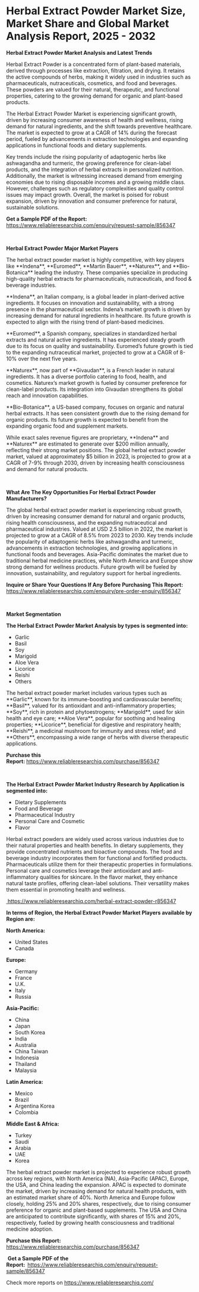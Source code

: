 <p><h1>Herbal Extract Powder Market Size, Market Share and Global Market Analysis Report, 2025 - 2032</h1></p><p><strong>Herbal Extract Powder Market Analysis and Latest Trends</strong></p>
<p><p>Herbal Extract Powder is a concentrated form of plant-based materials, derived through processes like extraction, filtration, and drying. It retains the active compounds of herbs, making it widely used in industries such as pharmaceuticals, nutraceuticals, cosmetics, and food and beverages. These powders are valued for their natural, therapeutic, and functional properties, catering to the growing demand for organic and plant-based products.</p><p>The Herbal Extract Powder Market is experiencing significant growth, driven by increasing consumer awareness of health and wellness, rising demand for natural ingredients, and the shift towards preventive healthcare. The market is expected to grow at a CAGR of 14% during the forecast period, fueled by advancements in extraction technologies and expanding applications in functional foods and dietary supplements.</p><p>Key trends include the rising popularity of adaptogenic herbs like ashwagandha and turmeric, the growing preference for clean-label products, and the integration of herbal extracts in personalized nutrition. Additionally, the market is witnessing increased demand from emerging economies due to rising disposable incomes and a growing middle class. However, challenges such as regulatory complexities and quality control issues may impact growth. Overall, the market is poised for robust expansion, driven by innovation and consumer preference for natural, sustainable solutions.</p></p>
<p><strong>Get a Sample PDF of the Report:&nbsp;</strong> <a href="https://www.reliableresearchiq.com/enquiry/request-sample/856347?utm_campaign=2226&utm_medium=2&utm_source=Github&utm_content=ia&utm_term=25012025&utm_id=herbal-extract-powder">https://www.reliableresearchiq.com/enquiry/request-sample/856347</a></p>
<p>&nbsp;</p>
<p><strong>Herbal Extract Powder Major Market Players</strong></p>
<p><p>The herbal extract powder market is highly competitive, with key players like **Indena**, **Euromed**, **Martin Bauer**, **Naturex**, and **Bio-Botanica** leading the industry. These companies specialize in producing high-quality herbal extracts for pharmaceuticals, nutraceuticals, and food & beverage industries.</p><p>**Indena**, an Italian company, is a global leader in plant-derived active ingredients. It focuses on innovation and sustainability, with a strong presence in the pharmaceutical sector. Indena’s market growth is driven by increasing demand for natural ingredients in healthcare. Its future growth is expected to align with the rising trend of plant-based medicines.</p><p>**Euromed**, a Spanish company, specializes in standardized herbal extracts and natural active ingredients. It has experienced steady growth due to its focus on quality and sustainability. Euromed’s future growth is tied to the expanding nutraceutical market, projected to grow at a CAGR of 8-10% over the next five years.</p><p>**Naturex**, now part of **Givaudan**, is a French leader in natural ingredients. It has a diverse portfolio catering to food, health, and cosmetics. Naturex’s market growth is fueled by consumer preference for clean-label products. Its integration into Givaudan strengthens its global reach and innovation capabilities.</p><p>**Bio-Botanica**, a US-based company, focuses on organic and natural herbal extracts. It has seen consistent growth due to the rising demand for organic products. Its future growth is expected to benefit from the expanding organic food and supplement markets.</p><p>While exact sales revenue figures are proprietary, **Indena** and **Naturex** are estimated to generate over $200 million annually, reflecting their strong market positions. The global herbal extract powder market, valued at approximately $5 billion in 2023, is projected to grow at a CAGR of 7-9% through 2030, driven by increasing health consciousness and demand for natural products.</p></p>
<p>&nbsp;</p>
<p><strong>What Are The Key Opportunities For Herbal Extract Powder Manufacturers?</strong></p>
<p><p>The global herbal extract powder market is experiencing robust growth, driven by increasing consumer demand for natural and organic products, rising health consciousness, and the expanding nutraceutical and pharmaceutical industries. Valued at USD 2.5 billion in 2022, the market is projected to grow at a CAGR of 8.5% from 2023 to 2030. Key trends include the popularity of adaptogenic herbs like ashwagandha and turmeric, advancements in extraction technologies, and growing applications in functional foods and beverages. Asia-Pacific dominates the market due to traditional herbal medicine practices, while North America and Europe show strong demand for wellness products. Future growth will be fueled by innovation, sustainability, and regulatory support for herbal ingredients.</p></p>
<p><strong>Inquire or Share Your Questions If Any Before Purchasing This Report:</strong> <a href="https://www.reliableresearchiq.com/enquiry/pre-order-enquiry/856347?utm_campaign=2226&utm_medium=2&utm_source=Github&utm_content=ia&utm_term=25012025&utm_id=herbal-extract-powder">https://www.reliableresearchiq.com/enquiry/pre-order-enquiry/856347</a></p>
<p>&nbsp;</p>
<p><strong>Market Segmentation</strong></p>
<p><strong>The Herbal Extract Powder Market Analysis by types is segmented into:</strong></p>
<p><ul><li>Garlic</li><li>Basil</li><li>Soy</li><li>Marigold</li><li>Aloe Vera</li><li>Licorice</li><li>Reishi</li><li>Others</li></ul></p>
<p><p>The herbal extract powder market includes various types such as **Garlic**, known for its immune-boosting and cardiovascular benefits; **Basil**, valued for its antioxidant and anti-inflammatory properties; **Soy**, rich in protein and phytoestrogens; **Marigold**, used for skin health and eye care; **Aloe Vera**, popular for soothing and healing properties; **Licorice**, beneficial for digestive and respiratory health; **Reishi**, a medicinal mushroom for immunity and stress relief; and **Others**, encompassing a wide range of herbs with diverse therapeutic applications.</p></p>
<p><strong>Purchase this Report:&nbsp;</strong><a href="https://www.reliableresearchiq.com/purchase/856347?utm_campaign=2226&utm_medium=2&utm_source=Github&utm_content=ia&utm_term=25012025&utm_id=herbal-extract-powder">https://www.reliableresearchiq.com/purchase/856347</a></p>
<p>&nbsp;</p>
<p><strong>The Herbal Extract Powder Market Industry Research by Application is segmented into:</strong></p>
<p><ul><li>Dietary Supplements</li><li>Food and Beverage</li><li>Pharmaceutical Industry</li><li>Personal Care and Cosmetic</li><li>Flavor</li></ul></p>
<p><p>Herbal extract powders are widely used across various industries due to their natural properties and health benefits. In dietary supplements, they provide concentrated nutrients and bioactive compounds. The food and beverage industry incorporates them for functional and fortified products. Pharmaceuticals utilize them for their therapeutic properties in formulations. Personal care and cosmetics leverage their antioxidant and anti-inflammatory qualities for skincare. In the flavor market, they enhance natural taste profiles, offering clean-label solutions. Their versatility makes them essential in promoting health and wellness.</p></p>
<p><a href="https://www.reliableresearchiq.com/herbal-extract-powder-r856347?utm_campaign=2226&utm_medium=2&utm_source=Github&utm_content=ia&utm_term=25012025&utm_id=herbal-extract-powder">&nbsp;https://www.reliableresearchiq.com/herbal-extract-powder-r856347</a></p>
<p><strong>In terms of Region, the Herbal Extract Powder Market Players available by Region are:</strong></p>
<p>
    <p> <strong> North America: </strong>
        <ul>
            <li>United States</li>
            <li>Canada</li>
        </ul>
        </p> 
    <p> <strong> Europe: </strong>
        <ul>
            <li>Germany</li>
            <li>France</li>
            <li>U.K.</li>
            <li>Italy</li>
            <li>Russia</li>
        </ul>
        </p> 
    <p> <strong> Asia-Pacific: </strong>
        <ul>
            <li>China</li>
            <li>Japan</li>
            <li>South Korea</li>
            <li>India</li>
            <li>Australia</li>
            <li>China Taiwan</li>
            <li>Indonesia</li>
            <li>Thailand</li>
            <li>Malaysia</li>
        </ul>
        </p> 
    <p> <strong> Latin America: </strong>
        <ul>
            <li>Mexico</li>
            <li>Brazil</li>
            <li>Argentina Korea</li>
            <li>Colombia</li>
        </ul>
        </p> 
    <p> <strong> Middle East & Africa: </strong>
        <ul>
            <li>Turkey</li>
            <li>Saudi</li>
            <li>Arabia</li>
            <li>UAE</li>
            <li>Korea</li>
        </ul>
    </p>
    </p>
<p><p>The herbal extract powder market is projected to experience robust growth across key regions, with North America (NA), Asia-Pacific (APAC), Europe, the USA, and China leading the expansion. APAC is expected to dominate the market, driven by increasing demand for natural health products, with an estimated market share of 40%. North America and Europe follow closely, holding 25% and 20% shares, respectively, due to rising consumer preference for organic and plant-based supplements. The USA and China are anticipated to contribute significantly, with shares of 15% and 20%, respectively, fueled by growing health consciousness and traditional medicine adoption.</p></p>
<p><strong>Purchase this Report: </strong><a href="https://www.reliableresearchiq.com/purchase/856347?utm_campaign=2226&utm_medium=2&utm_source=Github&utm_content=ia&utm_term=25012025&utm_id=herbal-extract-powder">https://www.reliableresearchiq.com/purchase/856347</a></p>
<p>&nbsp;<strong>Get a Sample PDF of the Report:&nbsp;&nbsp;</strong><a href="https://www.reliableresearchiq.com/enquiry/request-sample/856347?utm_campaign=2226&utm_medium=2&utm_source=Github&utm_content=ia&utm_term=25012025&utm_id=herbal-extract-powder">https://www.reliableresearchiq.com/enquiry/request-sample/856347</a></p>
<p><strong></strong></p>
<p>Check more reports on <a href="https://www.reliableresearchiq.com/?utm_campaign=2226&utm_medium=2&utm_source=Github&utm_content=ia&utm_term=25012025&utm_id=herbal-extract-powder">https://www.reliableresearchiq.com/</a></p>